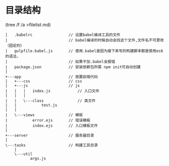 # 目录结构
(tree /f /a >filelist.md)

    |   .babelrc                // 设置babel编译工具的文件
	|                           // babel编译的时候自动会找这个文件,文件名不可更改（固定的）
	|   gulpfile.babel.js       // 使用.babel是因为接下来写的构建脚本都是使用es6的语法，
	|                           // 如果不加.babel会报错
	|   package.json            // 安装依赖包所需 npm init可自动创建
	|
	+---app                     // 放置前端代码
	|   +---css                 // css
	|   +---js                  // js
	|   |   |   index.js			// 入口文件
	|   |   |   
	|   |   \---class				// 类文件
	|   |           test.js
	|   |
	|   \---views               // 模板
	|           error.ejs       // 错误模板
	|           index.ejs       // 入口模板文件
	|
	+---server                  // 服务器目录
	|
	\---tasks                   // 构建工具目录
	    |
	    \---util
	           args.js
